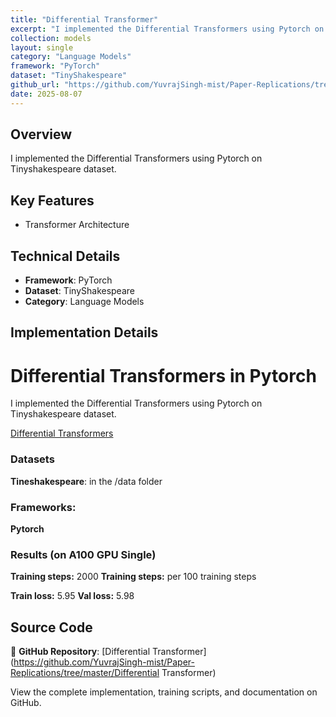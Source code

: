 ```yaml
---
title: "Differential Transformer"
excerpt: "I implemented the Differential Transformers using Pytorch on Tinyshakespeare dataset."
collection: models
layout: single
category: "Language Models"
framework: "PyTorch"
dataset: "TinyShakespeare"
github_url: "https://github.com/YuvrajSingh-mist/Paper-Replications/tree/master/Differential Transformer"
date: 2025-08-07
---
```


## Overview
I implemented the Differential Transformers using Pytorch on Tinyshakespeare dataset.

## Key Features
- Transformer Architecture

## Technical Details
- **Framework**: PyTorch
- **Dataset**: TinyShakespeare
- **Category**: Language Models

## Implementation Details

# Differential Transformers in Pytorch

I implemented the Differential Transformers using Pytorch on Tinyshakespeare dataset.

[Differential Transformers](https://arxiv.org/pdf/2410.05258)

### Datasets

**Tineshakespeare**: in the /data folder

### Frameworks:
**Pytorch**

### Results (on A100 GPU Single)

**Training steps:** 2000
**Training steps:** per 100 training steps

**Train loss:**  5.95
**Val loss:** 5.98

## Source Code
📁 **GitHub Repository**: [Differential Transformer](https://github.com/YuvrajSingh-mist/Paper-Replications/tree/master/Differential Transformer)

View the complete implementation, training scripts, and documentation on GitHub.
